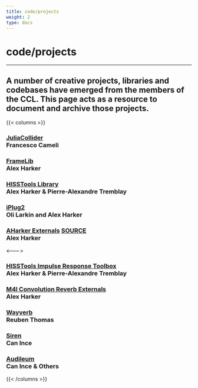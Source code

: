```yaml
---
title: code/projects
weight: 2
type: docs
---
```


# code/projects
---

## A number of creative projects, libraries and codebases have emerged from the members of the CCL. This page acts as a resource to document and archive those projects.

{{< columns >}}

### [JuliaCollider](https://github.com/vitreo12/JuliaCollider)<br>Francesco Cameli
### [FrameLib](https://github.com/AlexHarker/FrameLib)<br>Alex Harker 
### [HISSTools Library](https://github.com/AlexHarker/HISSTools_Library)<br>Alex Harker & Pierre-Alexandre Tremblay
### [iPlug2](https://github.com/iPlug2/iPlug2)<br>Oli Larkin and Alex Harker 
### [AHarker Externals](http://www.alexanderjharker.co.uk/software/AHarker_Distribution_v1.0.zip) **[SOURCE](https://github.com/AlexHarker/AHarker_Externals)**<br>Alex Harker
<--->
### [HISSTools Impulse Response Toolbox](http://eprints.hud.ac.uk/id/eprint/14897/)<br>Alex Harker & Pierre-Alexandre Tremblay
### [M4l Convolution Reverb Externals](https://github.com/AlexHarker/M4L_Convolution_Reverb_Externals)<br>Alex Harker
### [Wayverb](https://reuk.github.io/wayverb/)<br>Reuben Thomas
### [Siren](https://ince.io/siren/)<br>Can Ince
### [Audileum](https://www.audileum.com)<br>Can Ince & Others

{{< /columns >}}







